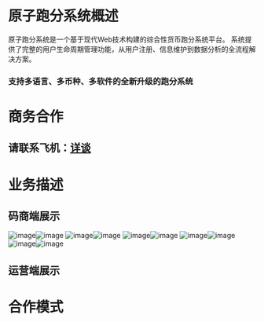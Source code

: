 # 原子跑分系统概述
原子跑分系统是一个基于现代Web技术构建的综合性货币跑分系统平台。
系统提供了完整的用户生命周期管理功能，从用户注册、信息维护到数据分析的全流程解决方案。
### 支持多语言、多币种、多软件的全新升级的跑分系统

# 商务合作
## 请联系飞机：<a href="https://t.me/AXPay06" target="_blank">详谈</a>

# 业务描述
## 码商端展示
![image](https://raw.githubusercontent.com/sexyCs258369/paofen/refs/heads/main/%E9%A6%96%E9%A1%B5.png)![image](https://raw.githubusercontent.com/sexyCs258369/paofen/refs/heads/main/%E4%BA%A7%E5%93%81%E5%88%97%E8%A1%A8.png)
![image](https://github.com/sexyCs258369/paofen/blob/main/%E5%A4%9A%E8%AF%AD%E8%A8%80%E6%94%AF%E6%8C%81.png?raw=true)![image](https://raw.githubusercontent.com/sexyCs258369/paofen/refs/heads/main/%E8%AE%A2%E5%8D%95%E5%88%97%E8%A1%A8.png)
![image](https://raw.githubusercontent.com/sexyCs258369/paofen/refs/heads/main/%E7%A0%81%E5%95%86%E4%B8%8A%E4%BC%A0.png)![image](https://raw.githubusercontent.com/sexyCs258369/paofen/refs/heads/main/%E6%8B%89%E5%8F%96%E6%96%B0%E4%BA%BA.png)
![image](https://raw.githubusercontent.com/sexyCs258369/paofen/refs/heads/main/%E8%AE%A2%E5%8D%95%E6%95%B0%E6%8D%AE%E5%88%86%E6%9E%90.png)![image](https://raw.githubusercontent.com/sexyCs258369/paofen/refs/heads/main/%E8%AE%A2%E5%8D%95%E6%95%B0%E6%8D%AE%E5%88%86%E6%9E%902.png)
![image](https://github.com/sexyCs258369/paofen/blob/main/%E7%94%A8%E6%88%B7%E6%95%B0%E6%8D%AE%E5%88%86%E6%9E%90.png?raw=true)![image](https://raw.githubusercontent.com/sexyCs258369/paofen/refs/heads/main/%E8%B4%A6%E6%88%B7%E8%AE%BE%E7%BD%AE.png)

## 运营端展示


# 合作模式


